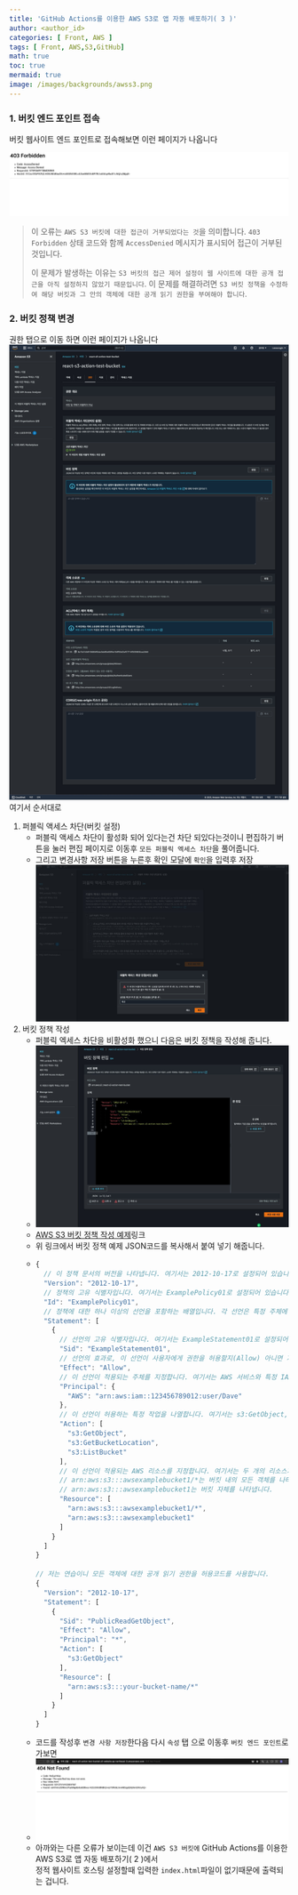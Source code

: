 ```yaml
---
title: 'GitHub Actions를 이용한 AWS S3로 앱 자동 배포하기( 3 )'
author: <author_id>
categories: [ Front, AWS ]
tags: [ Front, AWS,S3,GitHub]
math: true
toc: true
mermaid: true
image: /images/backgrounds/awss3.png
---
```


### 1. 버킷 엔드 포인트 접속
버킷 웹사이트 엔드 포인트로 접속해보면 이런 페이지가 나옵니다

![1](/images/postImages/front/aws/s3/awsS3andGitHubActions3/s3_3_1.JPG)

>이 오류는 `AWS S3 버킷에 대한 접근이 거부되었다는 것`을 의미합니다. `403 Forbidden` 상태 코드와 함께 `AccessDenied` 메시지가 표시되어 접근이 거부된 것입니다.  
>  
>이 문제가 발생하는 이유는 `S3 버킷의 접근 제어 설정이 웹 사이트에 대한 공개 접근을 아직 설정하지 않았기 때문입니다`. 이 문제를 해결하려면 `S3 버킷 정책을 수정하여 해당 버킷과 그 안의 객체에 대한 공개 읽기 권한을 부여해야 합니다`.

### 2. 버킷 정책 변경
권한 탭으로 이동 하면 이런 페이지가 나옵니다
![2](/images/postImages/front/aws/s3/awsS3andGitHubActions3/s3_3_2.JPG)
여기서 순서대로 
  1. 퍼블릭 액세스 차단(버킷 설정)
     - 퍼블릭 액세스 차단이 활성화 되어 있다는건 차단 되있다는것이니 편집하기 버튼을 눌러 편집 페이지로 이동후 `모든 퍼블릭 엑세스 차단`을 풀어줍니다.
     - 그리고 변경사항 저장 버튼을 누른후 확인 모달에 `확인`을 입력후 저장
       ![3](/images/postImages/front/aws/s3/awsS3andGitHubActions3/s3_3_3.JPG)
  2. 버킷 정책 작성
     - 퍼블릭 엑세스 차단을 비활성화 했으니 다음은 버킷 정책을 작성해 줍니다.
     - ![5](/images/postImages/front/aws/s3/awsS3andGitHubActions3/s3_3_4.JPG)
     - [AWS S3 버킷 정책 작성 예제](https://docs.aws.amazon.com/AmazonS3/latest/userguide/access-policy-language-overview.html)링크
     - 위 링크에서 버킷 정책 예제 JSON코드를 복사해서 붙여 넣기 해줍니다.
     - ```javascript
       {
         // 이 정책 문서의 버전을 나타냅니다. 여기서는 2012-10-17로 설정되어 있습니다.
         "Version": "2012-10-17",
         // 정책의 고유 식별자입니다. 여기서는 ExamplePolicy01로 설정되어 있습니다.
         "Id": "ExamplePolicy01",
         // 정책에 대한 하나 이상의 선언을 포함하는 배열입니다. 각 선언은 특정 주체에 대한 액세스 권한을 지정합니다.
         "Statement": [
           {
             // 선언의 고유 식별자입니다. 여기서는 ExampleStatement01로 설정되어 있습니다.
             "Sid": "ExampleStatement01",
             // 선언의 효과로, 이 선언이 사용자에게 권한을 허용할지(Allow) 아니면 거부할지(Deny)를 결정합니다. 여기서는 Allow로 설정되어 있습니다.
             "Effect": "Allow",
             // 이 선언이 적용되는 주체를 지정합니다. 여기서는 AWS 서비스와 특정 IAM 사용자인 arn:aws:iam::123456789012:user/Dave에 대한 권한을 부여합니다.
             "Principal": {
               "AWS": "arn:aws:iam::123456789012:user/Dave"
             },
             // 이 선언이 허용하는 특정 작업을 나열합니다. 여기서는 s3:GetObject, s3:GetBucketLocation, s3:ListBucket 작업이 허용됩니다.
             "Action": [
               "s3:GetObject",
               "s3:GetBucketLocation",
               "s3:ListBucket"
             ],
             // 이 선언이 적용되는 AWS 리소스를 지정합니다. 여기서는 두 개의 리소스가 지정되어 있습니다. 
             // arn:aws:s3:::awsexamplebucket1/*는 버킷 내의 모든 객체를 나타내며, 
             // arn:aws:s3:::awsexamplebucket1는 버킷 자체를 나타냅니다.
             "Resource": [
               "arn:aws:s3:::awsexamplebucket1/*",
               "arn:aws:s3:::awsexamplebucket1"
             ]
           }
         ]
       }
     
       // 저는 연습이니 모든 객체에 대한 공개 읽기 권한을 허용코드를 사용합니다.
       {
         "Version": "2012-10-17",
         "Statement": [
           {
             "Sid": "PublicReadGetObject",
             "Effect": "Allow",
             "Principal": "*",
             "Action": [
               "s3:GetObject"
             ],
             "Resource": [
               "arn:aws:s3:::your-bucket-name/*"
             ]
           }
         ]
       }
     
         ```
     - 코드를 작성후 `변경 사항 저장`한다음 다시 `속성` 탭 으로 이동후 `버킷 엔드 포인트`로 가보면
     - ![6](/images/postImages/front/aws/s3/awsS3andGitHubActions3/s3_3_5.png)
     - 아까와는 다른 오류가 보이는데 이건 `AWS S3 버킷에` GitHub Actions를 이용한 AWS S3로 앱 자동 배포하기( 2 )에서  
정적 웹사이트 호스팅 설정할때 입력한 `index.html`파일이 없기때문에 출력되는 겁니다.  






